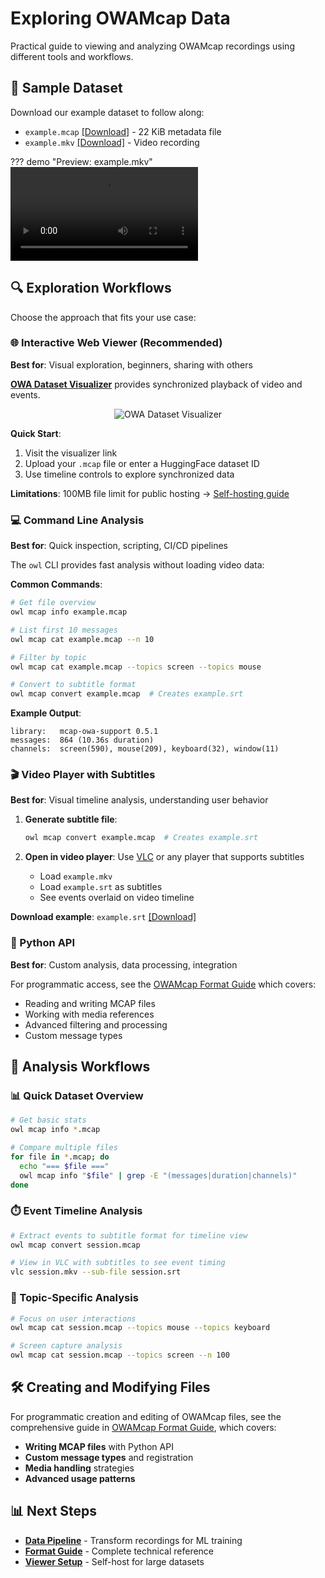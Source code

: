 # Exploring OWAMcap Data

Practical guide to viewing and analyzing OWAMcap recordings using different tools and workflows.

## 📁 Sample Dataset

Download our example dataset to follow along:

- `example.mcap` [[Download]](https://github.com/open-world-agents/open-world-agents/blob/main/docs/data/example.mcap) - 22 KiB metadata file
- `example.mkv` [[Download]](https://github.com/open-world-agents/open-world-agents/blob/main/docs/data/example.mkv) - Video recording

??? demo "Preview: example.mkv"
    <video controls>
    <source src="../../examples/example.mkv" type="video/mp4">
    </video>

## 🔍 Exploration Workflows

Choose the approach that fits your use case:

### 🌐 Interactive Web Viewer (Recommended)

**Best for**: Visual exploration, beginners, sharing with others

**[OWA Dataset Visualizer](https://huggingface.co/spaces/open-world-agents/visualize_dataset)** provides synchronized playback of video and events.

<div align="center">
  <img src="../../examples/viewer.png" alt="OWA Dataset Visualizer"/>
</div>

**Quick Start**:

1. Visit the visualizer link
2. Upload your `.mcap` file or enter a HuggingFace dataset ID
3. Use timeline controls to explore synchronized data

**Limitations**: 100MB file limit for public hosting → [Self-hosting guide](../tools/viewer.md)

### 💻 Command Line Analysis

**Best for**: Quick inspection, scripting, CI/CD pipelines

The `owl` CLI provides fast analysis without loading video data:

**Common Commands**:

```bash
# Get file overview
owl mcap info example.mcap

# List first 10 messages
owl mcap cat example.mcap --n 10

# Filter by topic
owl mcap cat example.mcap --topics screen --topics mouse

# Convert to subtitle format
owl mcap convert example.mcap  # Creates example.srt
```

**Example Output**:
```
library:   mcap-owa-support 0.5.1
messages:  864 (10.36s duration)
channels:  screen(590), mouse(209), keyboard(32), window(11)
```

### 🎬 Video Player with Subtitles

**Best for**: Visual timeline analysis, understanding user behavior

1. **Generate subtitle file**:
   ```bash
   owl mcap convert example.mcap  # Creates example.srt
   ```

2. **Open in video player**: Use [VLC](https://www.videolan.org/vlc/) or any player that supports subtitles
   - Load `example.mkv`
   - Load `example.srt` as subtitles
   - See events overlaid on video timeline

**Download example**: `example.srt` [[Download]](https://github.com/open-world-agents/open-world-agents/blob/main/docs/data/example.srt)

### 🐍 Python API

**Best for**: Custom analysis, data processing, integration

For programmatic access, see the [OWAMcap Format Guide](../technical-reference/format-guide.md#working-with-owamcap) which covers:

- Reading and writing MCAP files
- Working with media references
- Advanced filtering and processing
- Custom message types

## 🔧 Analysis Workflows

### 📊 Quick Dataset Overview
```bash
# Get basic stats
owl mcap info *.mcap

# Compare multiple files
for file in *.mcap; do
  echo "=== $file ==="
  owl mcap info "$file" | grep -E "(messages|duration|channels)"
done
```

### ⏱️ Event Timeline Analysis
```bash
# Extract events to subtitle format for timeline view
owl mcap convert session.mcap

# View in VLC with subtitles to see event timing
vlc session.mkv --sub-file session.srt
```

### 🎯 Topic-Specific Analysis
```bash
# Focus on user interactions
owl mcap cat session.mcap --topics mouse --topics keyboard

# Screen capture analysis
owl mcap cat session.mcap --topics screen --n 100
```

## 🛠️ Creating and Modifying Files

For programmatic creation and editing of OWAMcap files, see the comprehensive guide in [OWAMcap Format Guide](../technical-reference/format-guide.md#working-with-owamcap), which covers:

- **Writing MCAP files** with Python API
- **Custom message types** and registration
- **Media handling** strategies
- **Advanced usage patterns**

## 📊 Next Steps

- **[Data Pipeline](../technical-reference/data-pipeline.md)** - Transform recordings for ML training
- **[Format Guide](../technical-reference/format-guide.md)** - Complete technical reference
- **[Viewer Setup](../tools/viewer.md)** - Self-host for large datasets